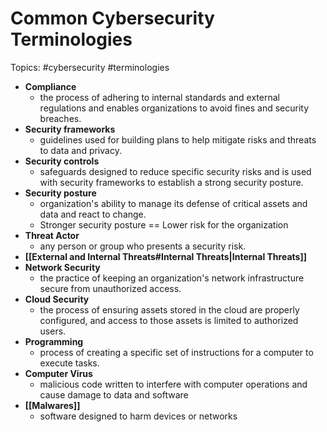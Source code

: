 # Common Cybersecurity Terminologies

Topics: #cybersecurity #terminologies

- **Compliance**
	- the process of adhering to internal standards and external regulations and enables organizations to avoid fines and security breaches.
- **Security frameworks** 
	- guidelines used for building plans to help mitigate risks and threats to data and privacy.
- **Security controls** 
	- safeguards designed to reduce specific security risks and is used with security frameworks to establish a strong security posture.
- **Security posture** 
	- organization's ability to manage its defense of critical assets and data and react to change.
	- Stronger security posture == Lower risk for the organization
- **Threat Actor** 
	- any person or group who presents a security risk.
- **[[External and Internal Threats#Internal Threats|Internal Threats]]**
- **Network Security** 
	- the practice of keeping an organization's network infrastructure secure from unauthorized access.
- **Cloud Security** 
	- the process of ensuring assets stored in the cloud are properly configured, and access to those assets is limited to authorized users.
- **Programming** 
	- process of creating a specific set of instructions for a computer to execute tasks.
- **Computer Virus** 
	- malicious code written to interfere with computer operations and cause damage to data and software
- **[[Malwares]]** 
	- software designed to harm devices or networks